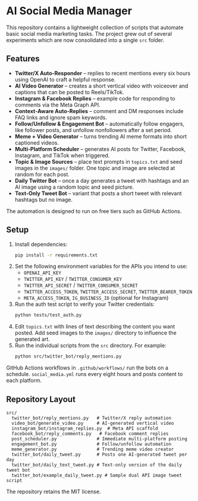 # AI Social Media Manager

This repository contains a lightweight collection of scripts that automate basic social media marketing tasks.  The project grew out of several experiments which are now consolidated into a single `src` folder.

## Features

* **Twitter/X Auto‑Responder** – replies to recent mentions every six hours using OpenAI to craft a helpful response.
* **AI Video Generator** – creates a short vertical video with voiceover and captions that can be posted to Reels/TikTok.
* **Instagram & Facebook Replies** – example code for responding to comments via the Meta Graph API.
* **Context‑Aware Auto‑Replies** – comment and DM responses include FAQ links and ignore spam keywords.
* **Follow/Unfollow & Engagement Bot** – automatically follow engagers, like follower posts, and unfollow nonfollowers after a set period.
* **Meme + Video Generator** – turns trending AI meme formats into short captioned videos.
* **Multi‑Platform Scheduler** – generates AI posts for Twitter, Facebook, Instagram, and TikTok when triggered.
* **Topic & Image Sources** – place text prompts in `topics.txt` and seed images in the `images/` folder. One topic and image are selected at random for each post.
* **Daily Twitter Bot** – once a day generates a tweet with hashtags and an AI image using a random topic and seed picture.
* **Text‑Only Tweet Bot** – variant that posts a short tweet with relevant hashtags but no image.

The automation is designed to run on free tiers such as GitHub Actions.

## Setup

1. Install dependencies:
   ```bash
   pip install -r requirements.txt
   ```
2. Set the following environment variables for the APIs you intend to use:
   - `OPENAI_API_KEY`
   - `TWITTER_API_KEY` / `TWITTER_CONSUMER_KEY`
   - `TWITTER_API_SECRET` / `TWITTER_CONSUMER_SECRET`
   - `TWITTER_ACCESS_TOKEN`, `TWITTER_ACCESS_SECRET`, `TWITTER_BEARER_TOKEN`
   - `META_ACCESS_TOKEN`, `IG_BUSINESS_ID` (optional for Instagram)
3. Run the auth test script to verify your Twitter credentials:
   ```bash
   python tests/test_auth.py
   ```
4. Edit `topics.txt` with lines of text describing the content you want posted.
   Add seed images to the `images/` directory to influence the generated art.
5. Run the individual scripts from the `src` directory.  For example:
   ```bash
   python src/twitter_bot/reply_mentions.py
   ```

GitHub Actions workflows in `.github/workflows/` run the bots on a schedule. `social_media.yml` runs every eight hours and posts content to each platform.

## Repository Layout

```
src/
  twitter_bot/reply_mentions.py   # Twitter/X reply automation
  video_bot/generate_video.py     # AI‑generated vertical video
  instagram_bot/instagram_replies.py  # Meta API scaffold
  facebook_bot/reply_comments.py   # Facebook comment replies
  post_scheduler.py               # Immediate multi-platform posting
  engagement_bot.py               # Follow/unfollow automation
  meme_generator.py               # Trending meme video creator
  twitter_bot/daily_tweet.py      # Posts one AI-generated tweet per day
  twitter_bot/daily_text_tweet.py # Text-only version of the daily tweet bot
  twitter_bot/example_daily_tweet.py # Sample dual API image tweet script
```

The repository retains the MIT license.
